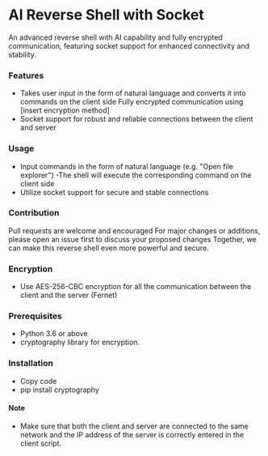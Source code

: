 # AI Reverse Shell with Socket
An advanced reverse shell with AI capability and fully encrypted communication, featuring socket support for enhanced connectivity and stability.

### Features
- Takes user input in the form of natural language and converts it into commands on the client side
Fully encrypted communication using [insert encryption method]
- Socket support for robust and reliable connections between the client and server
### Usage
- Input commands in the form of natural language (e.g. "Open file explorer")
 -The shell will execute the corresponding command on the client side
- Utilize socket support for secure and stable connections
### Contribution
Pull requests are welcome and encouraged
For major changes or additions, please open an issue first to discuss your proposed changes
Together, we can make this reverse shell even more powerful and secure.

### Encryption
- Use AES-256-CBC encryption for all the communication between the client and the server (Fernet)

### Prerequisites
- Python 3.6 or above
- cryptography library for encryption.

### Installation
- Copy code
- pip install cryptography

#### Note
- Make sure that both the client and server are connected to the same network and the IP address of the server is correctly entered in the client script.


